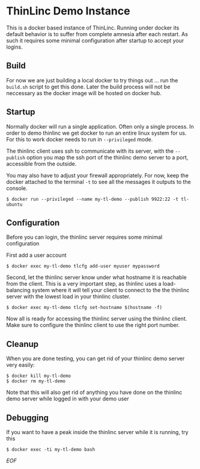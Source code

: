 # ThinLinc Demo Instance

This is a docker based instance of ThinLinc. Running under docker its default
behavior is to suffer from complete amnesia after each restart. As such
it requires some minimal configuration after startup to accept your logins.

## Build

For now we are just building a local docker to try things out ... run the `build.sh`
script to get this done. Later the build process will not be neccessary as the
docker image will be hosted on docker hub.

## Startup

Normally docker will run a single application. Often only a single process.
In order to demo thinlinc we get docker to run an entire linux system for us.
For this to work docker needs to run in `--privileged` mode. 

The thinlinc client uses ssh to communicate with its server, 
with the `--publish` option you map the ssh port of the thinlinc demo server
to a port, accessible from the outside. 

You may also have to adjust your firewall appropriately. For now, keep the
docker attached to the terminal `-t` to see all the messages it outputs
to the console.

```console
$ docker run --privileged --name my-tl-demo --publish 9922:22 -t tl-ubuntu
```

## Configuration

Before you can login, the thinlinc server requires some minimal configuration

First add a user account

```console
$ docker exec my-tl-demo tlcfg add-user myuser mypassword
```

Second, let the thinlinc server know under what hostname it is reachable from the client.
This is a very important step, as thinlinc uses a load-balancing system where it will
tell your client to connect to the the thinlinc server with the lowest
load in your thinlinc cluster.

```console
$ docker exec my-tl-demo tlcfg set-hostname $(hostname -f)
```

Now all is ready for accessing the thinlinc server using the thinlinc client. Make sure to
configure the thinlinc client to use the right port number.

## Cleanup

When you are done testing, you can get rid of your thinlinc demo server very easily:

```console
$ docker kill my-tl-demo
$ docker rm my-tl-demo
```

Note that this will also get rid of anything you have done on the thinlinc demo server
while logged in with your demo user

## Debugging

If you want to have a peak inside the thinlinc server while it is running, try this

```console
$ docker exec -ti my-tl-demo bash
```

*EOF*
